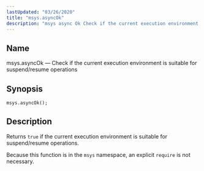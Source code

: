 ```yaml
---
lastUpdated: "03/26/2020"
title: "msys.asyncOk"
description: "msys async Ok Check if the current execution environment is suitable for suspend resume operations msys async Ok Returns true if the current execution environment is suitable for suspend resume operations Because this function is in the msys namespace an explicit require is not necessary..."
---
```


<a name="lua.ref.msys.asyncOk"></a> 
## Name

msys.asyncOk — Check if the current execution environment is suitable for suspend/resume operations

<a name="idp25858432"></a> 
## Synopsis

`msys.asyncOk();`

<a name="idp25860416"></a> 
## Description

Returns `true` if the current execution environment is suitable for suspend/resume operations.

Because this function is in the `msys` namespace, an explicit `require` is not necessary.